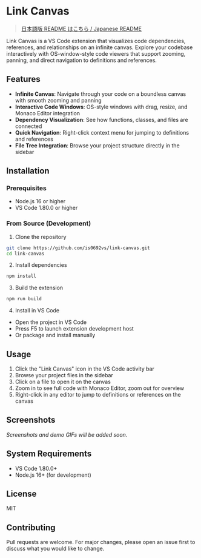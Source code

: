 # Link Canvas

> [日本語版 README はこちら / Japanese README](./README.ja.md)

Link Canvas is a VS Code extension that visualizes code dependencies, references, and relationships on an infinite canvas. Explore your codebase interactively with OS-window-style code viewers that support zooming, panning, and direct navigation to definitions and references.

## Features

- **Infinite Canvas**: Navigate through your code on a boundless canvas with smooth zooming and panning
- **Interactive Code Windows**: OS-style windows with drag, resize, and Monaco Editor integration
- **Dependency Visualization**: See how functions, classes, and files are connected
- **Quick Navigation**: Right-click context menu for jumping to definitions and references
- **File Tree Integration**: Browse your project structure directly in the sidebar

## Installation

### Prerequisites

- Node.js 16 or higher
- VS Code 1.80.0 or higher

### From Source (Development)

1. Clone the repository

```bash
git clone https://github.com/is0692vs/link-canvas.git
cd link-canvas
```

2. Install dependencies

```bash
npm install
```

3. Build the extension

```bash
npm run build
```

4. Install in VS Code

- Open the project in VS Code
- Press F5 to launch extension development host
- Or package and install manually

## Usage

1. Click the "Link Canvas" icon in the VS Code activity bar
2. Browse your project files in the sidebar
3. Click on a file to open it on the canvas
4. Zoom in to see full code with Monaco Editor, zoom out for overview
5. Right-click in any editor to jump to definitions or references on the canvas

## Screenshots

<!-- TODO: Add screenshots here -->
<!-- Recommended: -->
<!-- 1. Full canvas view (zoomed out state) -->
<!-- 2. Code window zoomed in (showing Monaco Editor) -->
<!-- 3. GIF of right-click menu to jump to definition/references -->
<!-- 4. GIF of dragging files from file tree to canvas -->

_Screenshots and demo GIFs will be added soon._

## System Requirements

- VS Code 1.80.0+
- Node.js 16+ (for development)

## License

MIT

## Contributing

Pull requests are welcome. For major changes, please open an issue first to discuss what you would like to change.
